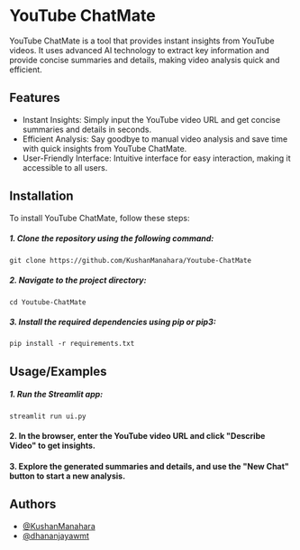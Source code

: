 # YouTube ChatMate

YouTube ChatMate is a tool that provides instant insights from YouTube videos. It uses advanced AI technology to extract key information and provide concise summaries and details, making video analysis quick and efficient.

## Features

- Instant Insights: Simply input the YouTube video URL and get concise summaries and details in seconds.
- Efficient Analysis: Say goodbye to manual video analysis and save time with quick insights from YouTube ChatMate.
- User-Friendly Interface: Intuitive interface for easy interaction, making it accessible to all users.

## Installation

To install YouTube ChatMate, follow these steps:

##### 1. Clone the repository using the following command:

```
git clone https://github.com/KushanManahara/Youtube-ChatMate
```

##### 2. Navigate to the project directory:

```
cd Youtube-ChatMate
```

##### 3. Install the required dependencies using pip or pip3:

```
pip install -r requirements.txt
```

## Usage/Examples

##### 1. Run the Streamlit app:

```
streamlit run ui.py

```

#### 2. In the browser, enter the YouTube video URL and click "Describe Video" to get insights.

#### 3. Explore the generated summaries and details, and use the "New Chat" button to start a new analysis.

## Authors

- [@KushanManahara](https://github.com/KushanManahara)
- [@dhananjayawmt](https://github.com/dhananjayawmt)
